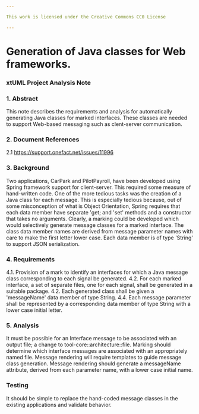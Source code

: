 ```yaml
---

This work is licensed under the Creative Commons CC0 License

---
```


# Generation of Java classes for Web frameworks.
### xtUML Project Analysis Note


### 1. Abstract

This note describes the requirements and analysis for automatically generating Java classes for marked interfaces.
These classes are needed to support Web-based messaging such as clent-server communication. 

### 2. Document References

<a id="2.1"></a>2.1 https://support.onefact.net/issues/11996

### 3. Background

Two applications, CarPark and PilotPayroll, have been developed using Spring framework support for client-server.
This required some measure of hand-written code. One of the more tedious tasks was the creation of a Java class for each 
message. This is especially tedious because, out of some misconception of what is Object Orientation, Spring requires 
that each data member have separate 'get; and 'set' methods and a constructor that takes no arguments.
Clearly, a marking could be developed which would selectively generate message classes for a marked interface.
The class data member names are derived from message parameter names with care to make the first letter lower case.
Each data member is of type 'String' to support JSON serialization.


### 4. Requirements

4.1. Provision of a mark to identify an interfaces for which a Java message class corresponding to each signal be generated.
4.2. For each marked interface, a set of separate files, one for each signal, shall be generated in a suitable package.
4.2. Each generated class shall be given a 'messageName' data member of type String.
4.4. Each message parameter shall be represented by a corresponding data member of type String with a lower case initial letter.

### 5. Analysis

It must be possible for an Interface message to be associated with an output file; a change to tool-core::architecture::file. 
Marking should determine which interface messages are associated with an appropriately named file.
Message rendering will require templates to guide message class generation.
Message rendering should generate a messageName attribute, derived from each parameter name, with a lower case initial name.

### Testing

It should be simple to replace the hand-coded message classes in the existing applications and validate behavior.



